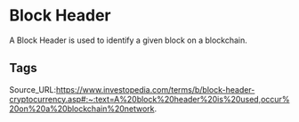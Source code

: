 # Block Header
A Block Header is used to identify a given block on a blockchain.
## Tags
Source_URL:https://www.investopedia.com/terms/b/block-header-cryptocurrency.asp#:~:text=A%20block%20header%20is%20used,occur%20on%20a%20blockchain%20network.

